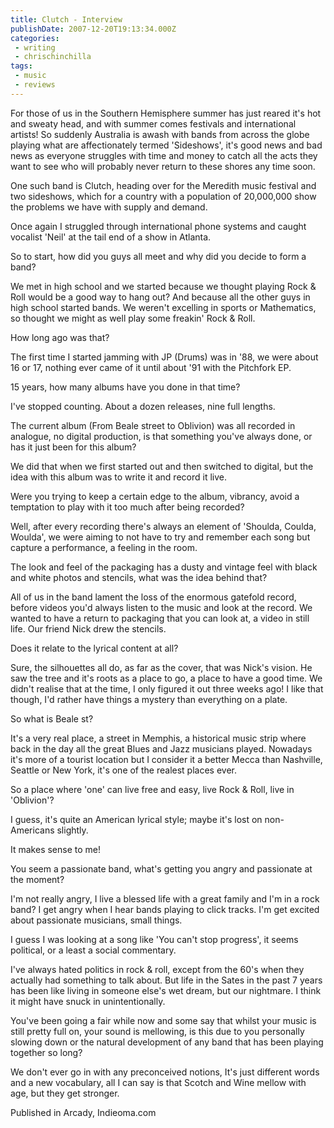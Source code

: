 ```yaml
---
title: Clutch - Interview
publishDate: 2007-12-20T19:13:34.000Z
categories:
 - writing
 - chrischinchilla
tags: 
 - music 
 - reviews
---
```


For those of us in the Southern Hemisphere summer has just reared it's hot and sweaty head, and with summer comes festivals and international artists! So suddenly Australia is awash with bands from across the globe playing what are affectionately termed 'Sideshows', it's good news and bad news as everyone struggles with time and money to catch all the acts they want to see who will probably never return to these shores any time soon.

One such band is Clutch, heading over for the Meredith music festival and two sideshows, which for a country with a population of 20,000,000 show the problems we have with supply and demand.

Once again I struggled through international phone systems and caught vocalist 'Neil' at the tail end of a show in Atlanta.

So to start, how did you guys all meet and why did you decide to form a band?

We met in high school and we started because we thought playing Rock & Roll would be a good way to hang out? And because all the other guys in high school started bands. We weren't excelling in sports or Mathematics, so thought we might as well play some freakin' Rock & Roll.

How long ago was that?

The first time I started jamming with JP (Drums) was in '88, we were about 16 or 17, nothing ever came of it until about '91 with the Pitchfork EP.

15 years, how many albums have you done in that time?

I've stopped counting. About a dozen releases, nine full lengths.

The current album (From Beale street to Oblivion) was all recorded in analogue, no digital production, is that something you've always done, or has it just been for this album?

We did that when we first started out and then switched to digital, but the idea with this album was to write it and record it live.

Were you trying to keep a certain edge to the album, vibrancy, avoid a temptation to play with it too much after being recorded?

Well, after every recording there's always an element of 'Shoulda, Coulda, Woulda', we were aiming to not have to try and remember each song but capture a performance, a feeling in the room.

The look and feel of the packaging has a dusty and vintage feel with black and white photos and stencils, what was the idea behind that?

All of us in the band lament the loss of the enormous gatefold record, before videos you'd always listen to the music and look at the record. We wanted to have a return to packaging that you can look at, a video in still life. Our friend Nick drew the stencils.

Does it relate to the lyrical content at all?

Sure, the silhouettes all do, as far as the cover, that was Nick's vision. He saw the tree and it's roots as a place to go, a place to have a good time. We didn't realise that at the time, I only figured it out three weeks ago! I like that though, I'd rather have things a mystery than everything on a plate.

So what is Beale st?

It's a very real place, a street in Memphis, a historical music strip where back in the day all the great Blues and Jazz musicians played. Nowadays it's more of a tourist location but I consider it a better Mecca than Nashville, Seattle or New York, it's one of the realest places ever.

So a place where 'one' can live free and easy, live Rock & Roll, live in 'Oblivion'?

I guess, it's quite an American lyrical style; maybe it's lost on non-Americans slightly.

It makes sense to me!

You seem a passionate band, what's getting you angry and passionate at the moment?

I'm not really angry, I live a blessed life with a great family and I'm in a rock band? I get angry when I hear bands playing to click tracks. I'm get excited about passionate musicians, small things.

I guess I was looking at a song like 'You can't stop progress', it seems political, or a least a social commentary.

I've always hated politics in rock & roll, except from the 60's when they actually had something to talk about. But life in the Sates in the past 7 years has been like living in someone else's wet dream, but our nightmare. I think it might have snuck in unintentionally.

You've been going a fair while now and some say that whilst your music is still pretty full on, your sound is mellowing, is this due to you personally slowing down or the natural development of any band that has been playing together so long?

We don't ever go in with any preconceived notions, It's just different words and a new vocabulary, all I can say is that Scotch and Wine mellow with age, but they get stronger.

Published in Arcady, Indieoma.com
